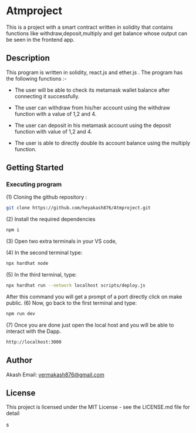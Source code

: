 # Atmproject
This is a project with a smart contract written in solidity that contains functions like withdraw,deposit,multiply and get balance whose output can be seen in the frontend app.

## Description

This program is written in solidity, react.js and ether.js . The program has the following functions :-

* The user will be able to check its metamask wallet balance after connecting it successfully.

* The user can withdraw from his/her account using the withdraw function with a value of 1,2 and 4.

* The user can deposit in his metamask account using the deposit function with value of 1,2 and 4.

* The user is able to directly double its account balance using the multiply function.

## Getting Started

### Executing program

(1) Cloning the github repository : 

```bash
git clone https://github.com/heyakash876/Atmproject.git
```

(2) Install the required dependencies

```bash
npm i
```

(3) Open two extra terminals in your VS code, 
 
(4) In the second terminal type:
```bash
npx hardhat node
```
   
(5) In the third terminal, type:
```bash
npx hardhat run --network localhost scripts/deploy.js
```
After this command you will get a prompt of a port directly click on make public.
(6) Now, go back to the first terminal and type:
```bash
npm run dev
```

(7) Once you are done just open the local host and you will be able to interact with the Dapp.

```bash
http://localhost:3000
```

## Author
Akash
Email: vermakash876@gmail.com

## License

This project is licensed under the MIT License - see the LICENSE.md file for detail




s
